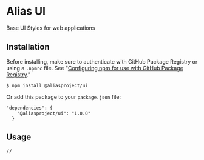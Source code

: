 # Alias UI

Base UI Styles for web applications

## Installation

Before installing, make sure to authenticate with GitHub Package Registry or using a `.npmrc` file. See "[Configuring npm for use with GitHub Package Registry](https://help.github.com/en/articles/configuring-npm-for-use-with-github-package-registry#authenticating-to-github-package-registry)."

`$ npm install @aliasproject/ui`

Or add this package to your `package.json` file:

```
"dependencies": {
    "@aliasproject/ui": "1.0.0"
  }
```

## Usage

```
//
```
